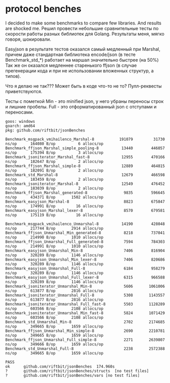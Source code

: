 # protocol benches

I decided to make some benchmarks to compare few libraries. And results are shocked me.
Решил провести небольшие сравнительные тесты по скорости работы разных библиотек для Golang. Результаты меня, мягко говоря, шокировали. 

Easyjson в результате тестов оказался самый медленный при Marshal, причем даже стандартная библиотека encode/json (в тесте Benchmark_std_*) работает на маршал значительно быстрее (на 50%)
Так же он оказался медленнее старенького ffjson (в случае прегенерации кода и при не использовании вложенных структур, а типов).

Что я делаю не так??? Может быть в коде что-то не то?
Пулл-реквесты приветствуются.

Тесты с пометкой Min - это minified json, у него убраны переносы строк и лишние пробелы. Full - это отформатированный json с отступами и переносами.

```
goos: windows
goarch: amd64
pkg: github.com/riftbit/jsonBenches

Benchmark_msgpack_vmihailenco_Marshal-8        	  191079	     31730 ns/op	  164080 B/op	       6 allocs/op
Benchmark_ffjson_Marshal_simple_pooling-8      	   13440	    446057 ns/op	  175394 B/op	       3 allocs/op
Benchmark_jsoniterator_Marshal_fast-8          	   12955	    470166 ns/op	  182647 B/op	       2 allocs/op
Benchmark_ffjson_Marshal_simple-8              	   12889	    464815 ns/op	  182091 B/op	       2 allocs/op
Benchmark_std_Marshal-8                        	   12679	    466598 ns/op	  183459 B/op	       2 allocs/op
Benchmark_jsoniterator_Marshal-8               	   12549	    476452 ns/op	  183039 B/op	       2 allocs/op
Benchmark_ffjson_Marshal_generated-8           	    9835	    596645 ns/op	  434371 B/op	    1502 allocs/op
Benchmark_easyjson_Marshal-8                   	    8823	    675847 ns/op	  174991 B/op	      16 allocs/op
Benchmark_easyjson_Marshal_lexer-8             	    8570	    679581 ns/op	  175119 B/op	      16 allocs/op

Benchmark_msgpack_vmihailenco_Unmarshal-8      	   14190	    428048 ns/op	  217744 B/op	    2914 allocs/op
Benchmark_ffjson_Unmarshal_Min_generated-8     	    8218	    737041 ns/op	  214990 B/op	    1010 allocs/op
Benchmark_ffjson_Unmarshal_Full_generated-8    	    7594	    784303 ns/op	  214991 B/op	    1010 allocs/op
Benchmark_easyjson_Unmarshal_Min-8             	    7406	    816904 ns/op	  320289 B/op	    1146 allocs/op
Benchmark_easyjson_Unmarshal_Min_lexer-8       	    7406	    820686 ns/op	  320289 B/op	    1146 allocs/op
Benchmark_easyjson_Unmarshal_Full-8            	    6184	    958279 ns/op	  320289 B/op	    1146 allocs/op
Benchmark_easyjson_Unmarshal_Full_lexer-8      	    6315	    966588 ns/op	  320289 B/op	    1146 allocs/op
Benchmark_jsoniterator_Unmarshal_Min-8         	    5606	   1061006 ns/op	  613877 B/op	    2816 allocs/op
Benchmark_jsoniterator_Unmarshal_Full-8        	    5308	   1143557 ns/op	  613877 B/op	    2816 allocs/op
Benchmark_jsoniterator_Unmarshal_Full_fast-8   	    5503	   1128289 ns/op	  603566 B/op	    2108 allocs/op
Benchmark_jsoniterator_Unmarshal_Min_fast-8    	    5824	   1071429 ns/op	  603566 B/op	    2108 allocs/op
Benchmark_std_Unmarshal_Min-8                  	    2702	   2174685 ns/op	  349665 B/op	    1659 allocs/op
Benchmark_ffjson_Unmarshal_Min_simple-8        	    2690	   2210781 ns/op	  349665 B/op	    1659 allocs/op
Benchmark_ffjson_Unmarshal_Full_simple-8       	    2271	   2639807 ns/op	  349666 B/op	    1659 allocs/op
Benchmark_std_Unmarshal_Full-8                 	    2238	   2572388 ns/op	  349665 B/op	    1659 allocs/op

PASS
ok  	github.com/riftbit/jsonBenches	174.960s
?   	github.com/riftbit/jsonBenches/structs	[no test files]
?   	github.com/riftbit/jsonBenches/vars	[no test files]
```